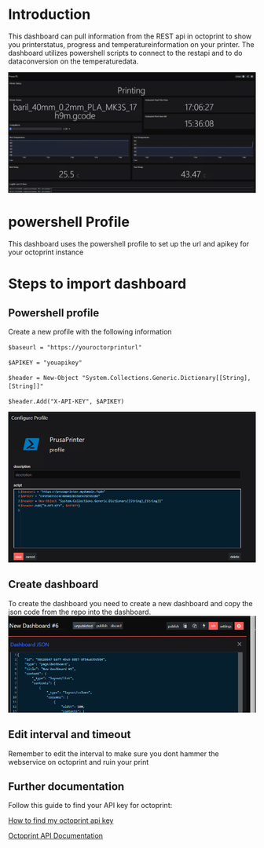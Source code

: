 # Introduction
This dashboard can pull information from the REST api in octoprint to show you printerstatus, progress and temperatureinformation on your printer.
The dashboard utilizes powershell scripts to connect to the restapi and to do dataconversion on the temperaturedata.

![dashboard](dashboard.png)
# powershell Profile
This dashboard uses the powershell profile to set up the url and apikey for your octoprint instance

# Steps to import dashboard

## Powershell profile
Create a new profile with the following information

`$baseurl = "https://youroctorprinturl"`

`$APIKEY = "youapikey"`

`$header = New-Object "System.Collections.Generic.Dictionary[[String],[String]]"`

`$header.Add("X-API-KEY", $APIKEY)`

![Profilesetup](ProfileSetup.png)


## Create dashboard
To create the dashboard you need to create a new dashboard and copy the json code from the repo into the dashboard.
![editjson](editjson.png)

## Edit interval and timeout
Remember to edit the interval to make sure you dont hammer the webservice on octoprint and ruin your print


## Further documentation

Follow this guide to find your API key for octoprint:

[How to find my octoprint api key](https://docs.octoprint.org/en/master/api/general.html#authorization)

[Octoprint API Documentation](https://docs.octoprint.org/en/master/api/index.html)



